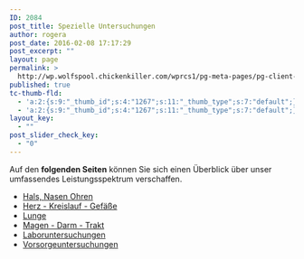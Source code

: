 ```yaml
---
ID: 2084
post_title: Spezielle Untersuchungen
author: rogera
post_date: 2016-02-08 17:17:29
post_excerpt: ""
layout: page
permalink: >
  http://wp.wolfspool.chickenkiller.com/wprcs1/pg-meta-pages/pg-client-pages-rmz/kassenleistungen/spezielle-untersuchungen/
published: true
tc-thumb-fld:
  - 'a:2:{s:9:"_thumb_id";s:4:"1267";s:11:"_thumb_type";s:7:"default";}'
  - 'a:2:{s:9:"_thumb_id";s:4:"1267";s:11:"_thumb_type";s:7:"default";}'
layout_key:
  - ""
post_slider_check_key:
  - "0"
---
```

Auf den <strong>folgenden Seiten</strong> können Sie sich einen Überblick über unser umfassendes Leistungsspektrum verschaffen.

<ul>
    <li><a href="http://wp.wolfspool.chickenkiller.com/wpasecms/kassenleistungen/spezielle-untersuchungen/hals-nasen-ohren/">Hals, Nasen Ohren</a></li>
    <li><a href="http://wp.wolfspool.chickenkiller.com/wpasecms/kassenleistungen/spezielle-untersuchungen/herz-kreislauf-gefaesse/">Herz - Kreislauf - Gefäße</a></li>
    <li><a href="http://wp.wolfspool.chickenkiller.com/wpasecms/kassenleistungen/spezielle-untersuchungen/lunge/">Lunge</a></li>
    <li><a href="http://wp.wolfspool.chickenkiller.com/wpasecms/kassenleistungen/spezielle-untersuchungen/magen-darm-trakt/">Magen - Darm - Trakt</a></li>
    <li><a href="http://wp.wolfspool.chickenkiller.com/wpasecms/kassenleistungen/spezielle-untersuchungen/laboruntersuchungen/">Laboruntersuchungen</a></li>
    <li><a href="http://wp.wolfspool.chickenkiller.com/wpasecms/kassenleistungen/spezielle-untersuchungen/vorsorgeuntersuchungen/">Vorsorgeuntersuchungen</a></li>
</ul>